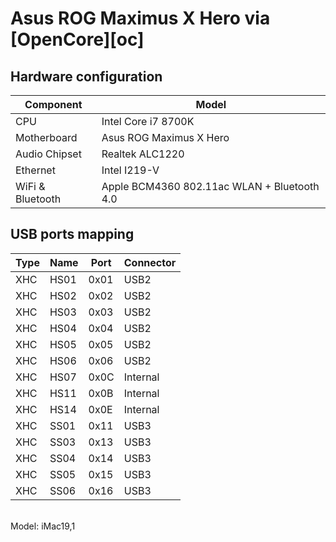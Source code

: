 # Asus ROG Maximus X Hero via [OpenCore][oc]

## Hardware configuration

| **Component**    | **Model**                                   |
| ---------------- | ------------------------------------------- |
| CPU              | Intel Core i7 8700K                         |
| Motherboard      | Asus ROG Maximus X Hero                     |
| Audio Chipset    | Realtek ALC1220                             |
| Ethernet         | Intel I219-V                                |
| WiFi & Bluetooth | Apple BCM4360 802.11ac WLAN + Bluetooth 4.0 |

## USB ports mapping

| **Type** | **Name** | **Port** | **Connector** |
| -------- | -------- | -------- | ------------- |
| XHC      | HS01     | 0x01     | USB2          |
| XHC      | HS02     | 0x02     | USB2          |
| XHC      | HS03     | 0x03     | USB2          |
| XHC      | HS04     | 0x04     | USB2          |
| XHC      | HS05     | 0x05     | USB2          |
| XHC      | HS06     | 0x06     | USB2          |
| XHC      | HS07     | 0x0C     | Internal      |
| XHC      | HS11     | 0x0B     | Internal      |
| XHC      | HS14     | 0x0E     | Internal      |
| XHC      | SS01     | 0x11     | USB3          |
| XHC      | SS03     | 0x13     | USB3          |
| XHC      | SS04     | 0x14     | USB3          |
| XHC      | SS05     | 0x15     | USB3          |
| XHC      | SS06     | 0x16     | USB3          |

<br/>
Model: iMac19,1

